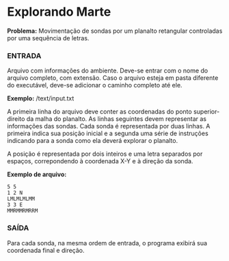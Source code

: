 # Explorando Marte
**Problema:** Movimentação de sondas por um planalto retangular controladas por uma sequência de letras.
### ENTRADA

Arquivo com informações do ambiente. Deve-se entrar com o nome do arquivo completo, com extensão. Caso o arquivo esteja em pasta diferente do executável, deve-se adicionar o caminho completo até ele.

**Exemplo:** /text/input.txt

A primeira linha do arquivo deve conter as coordenadas do ponto superior-direito da malha do planalto. As linhas seguintes devem representar as informações das sondas.
Cada sonda é representada por duas linhas. A primeira indica sua posição inicial e a segunda uma série de instruções indicando para a sonda como ela deverá explorar o planalto.

A posição é representada por dois inteiros e uma letra separados por espaços, correpondendo à coordenada X-Y e à direção da sonda. 

**Exemplo de arquivo:**
```
5 5
1 2 N
LMLMLMLMM
3 3 E
MMRMMRMRRM
```

### SAÍDA
Para cada sonda, na mesma ordem de entrada, o programa exibirá sua coordenada final e direção.
